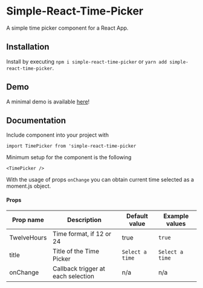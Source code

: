# Simple-React-Time-Picker

A simple time picker component for a React App.

## Installation
Install by executing 
```npm i simple-react-time-picker``` 
or 
```yarn add simple-react-time-picker```.

## Demo

A minimal demo is available [here](https://marcosansoni.github.io/simple-react-time-picker/storybook-static/)!

## Documentation

Include component into your project with
```
import TimePicker from 'simple-react-time-picker
```

Minimum setup for the component is the following

```
<TimePicker />
```

With the usage of props `onChange` you can obtain current time selected as a moment.js object.

#### Props

|Prop name|Description|Default value|Example values|
|----|----|----|----|
|TwelveHours|Time format, if 12 or 24|true|`true`|
|title|Title of the Time Picker|`Select a time`|`Select a time`|
|onChange|Callback trigger at each selection|n/a|n/a|
